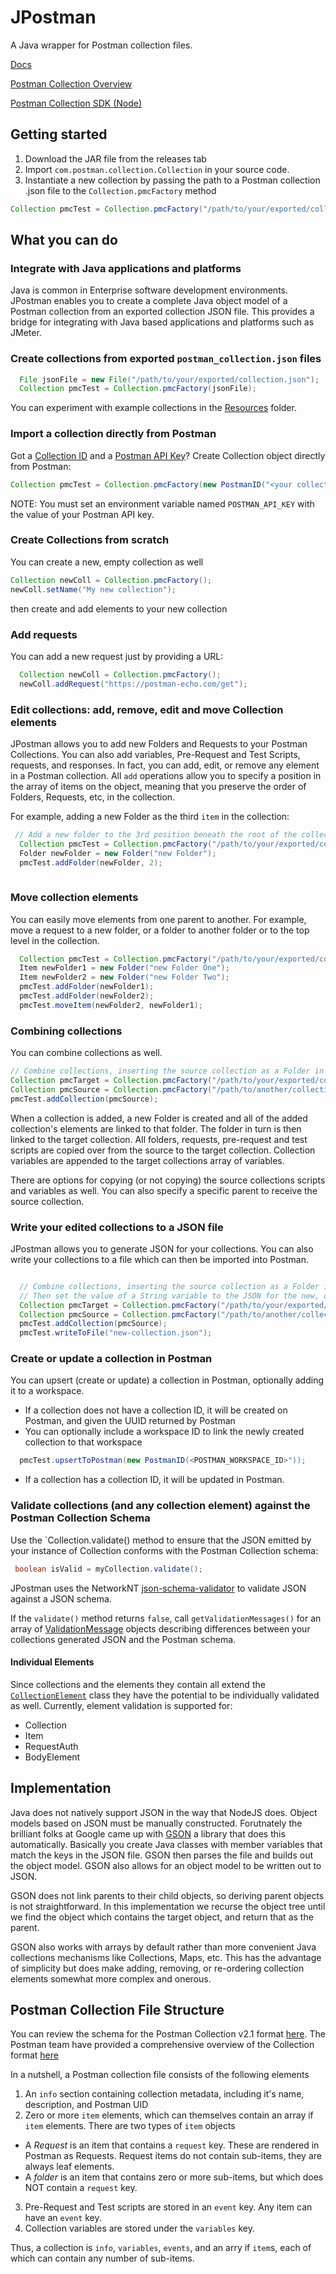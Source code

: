 # JPostman

A Java wrapper for Postman collection files.  

[Docs](https://bidnessforb.github.io/JPostman)

[Postman Collection Overview](https://collectionformat.gatsbyjs.io/docs/getting-started/overview/)

[Postman Collection SDK (Node)](http://www.postmanlabs.com/postman-collection/index.html)

## Getting started

1. Download the JAR file from the releases tab
2. Import `com.postman.collection.Collection` in your source code.
3. Instantiate a new collection by passing the path to a Postman collection .json file to the `Collection.pmcFactory` method

```java
Collection pmcTest = Collection.pmcFactory("/path/to/your/exported/collection.json");
```

## What you can do

### Integrate with Java applications and platforms

Java is common in Enterprise software development environments.  JPostman enables you to create a complete Java object model of a Postman collection from an exported collection JSON file.  This provides a bridge for integrating 
with Java based applications and platforms such as JMeter.  

### Create collections from exported `postman_collection.json` files
```java
  File jsonFile = new File("/path/to/your/exported/collection.json");
  Collection pmcTest = Collection.pmcFactory(jsonFile);
```

You can experiment with example collections in the [Resources](https://github.com/BidnessForB/JPostman/tree/main/src/main/resources/com/postman/collection) folder.  

### Import a collection directly from Postman

Got a [Collection ID](https://support.postman.com/hc/en-us/articles/5063785095319-How-to-find-the-ID-of-an-element-in-Postman) and a [Postman API Key](https://learning.postman.com/docs/developer/intro-api/#generating-a-postman-api-key)?  Create Collection object directly from Postman: 

```java
Collection pmcTest = Collection.pmcFactory(new PostmanID("<your collection id>"));
```

NOTE: You must set an environment variable named `POSTMAN_API_KEY` with the value of your Postman API key.  

### Create Collections from scratch

You can create a new, empty collection as well

```java
Collection newColl = Collection.pmcFactory();
newColl.setName("My new collection");
```

then create and add elements to your new collection

### Add requests

You can add a new request just by providing a URL:

```java
  Collection newColl = Collection.pmcFactory();
  newColl.addRequest("https://postman-echo.com/get");
```

### Edit collections: add, remove, edit and move Collection elements

JPostman allows you to add new Folders and Requests to your Postman Collections.  You can also add variables, Pre-Request and Test Scripts, requests, and responses.  In fact, 
you can add, edit, or remove any element in a Postman collection.  All `add` operations allow you to specify a position in the array of items on the object, meaning 
that you preserve the order of Folders, Requests, etc, in the collection.  

For example, adding a new Folder as the third `item` in the collection:

```java
 // Add a new folder to the 3rd position beneath the root of the collection
  Collection pmcTest = Collection.pmcFactory("/path/to/your/exported/collection.json");
  Folder newFolder = new Folder("new Folder");
  pmcTest.addFolder(newFolder, 2);
  
  ```
### Move collection elements
  
You can easily move elements from one parent to another.  For example, move a request to a new folder, or a folder to another folder or to the top level in the collection.

```java
  Collection pmcTest = Collection.pmcFactory("/path/to/your/exported/collection.json");
  Item newFolder1 = new Folder("new Folder One");
  Item newFolder2 = new Folder("new Folder Two");
  pmcTest.addFolder(newFolder1);
  pmcTest.addFolder(newFolder2);
  pmcTest.moveItem(newFolder2, newFolder1);
 ```

  ### Combining collections
  
  You can combine collections as well.  
  
  ```java
  // Combine collections, inserting the source collection as a Folder in the 2d position from the root of the target collection
  Collection pmcTarget = Collection.pmcFactory("/path/to/your/exported/collection.json");
  Collection pmcSource = Collection.pmcFactory("/path/to/another/collection.json");
  pmcTest.addCollection(pmcSource);
  ```
 When a collection is added, a new Folder is created and all of the added collection's elements are linked to that folder.  The folder in turn is then linked to the target collection.  All folders, requests, pre-request and test scripts are copied over from the source to the target collection.  Collection variables are appended to the target collections array of variables.

There are options for copying (or not copying) the source collections scripts and variables as well.  You can also specify a specific parent to receive the source collection.

  
### Write your edited collections to a JSON file

JPostman allows you to generate JSON for your collections.  You can also write your collections to a file which can then be imported into Postman.
```java

  // Combine collections, inserting the source collection as a Folder in the 2d position from the root of the target collection
  // Then set the value of a String variable to the JSON for the new, combined collection.  
  Collection pmcTarget = Collection.pmcFactory("/path/to/your/exported/collection.json");
  Collection pmcSource = Collection.pmcFactory("/path/to/another/collection.json");
  pmcTest.addCollection(pmcSource);
  pmcTest.writeToFile("new-collection.json");
```

### Create or update a collection in Postman

  You can upsert (create or update) a collection in Postman, optionally adding it to a workspace.
   - If a collection does not have a collection ID, it will be created on Postman, and given the UUID returned by Postman
   - You can optionally include a workspace ID to link the newly created collection to that workspace
   
```java
  pmcTest.upsertToPostman(new PostmanID(<POSTMAN_WORKSPACE_ID>"));
```
   
   - If a collection has a collection ID, it will be updated in Postman.
   



 
 ### Validate collections (and any collection element) against the Postman Collection Schema

 Use the `Collection.validate() method to ensure that the JSON emitted by your instance of Collection conforms with the Postman Collection schema:

 ```java
  boolean isValid = myCollection.validate();
 ```

JPostman uses the NetworkNT [json-schema-validator](https://github.com/networknt/json-schema-validator) to validate JSON against a JSON schema.  

 If the `validate()` method returns `false`, call `getValidationMessages()` for an array of [ValidationMessage](https://javadoc.io/doc/com.networknt/json-schema-validator/1.0.51/com/networknt/schema/ValidationMessage.html) objects describing differences between your collections generated JSON and the Postman schema.  

 #### Individual Elements
 Since collections and the elements they contain all extend the <code><a href="https://github.com/BidnessForB/JPostman/blob/main/src/main/java/com/postman/collection/CollectionElement.java">CollectionElement</a></code> class they have the potential to be individually validated as well.  Currently, element validation is supported for: 
  
  - Collection
  - Item
  - RequestAuth
  - BodyElement
 
 
 ## Implementation 
 
Java does not natively support JSON in the way that NodeJS does.  Object models based on JSON must be manually constructed.  Forutnately the brilliant folks at Google came up with [GSON](https://github.com/google/gson) a library that does this automatically.  Basically you create Java classes with member variables that match the keys in the JSON file.  GSON then parses the file and builds out the object model.  GSON also allows for an object model to be written out to JSON.  

GSON does not link parents to their child objects, so deriving parent objects is not straightforward.  In this implementation we recurse the object tree until we find the object which contains the target object, and return that as the parent.  

GSON also works with arrays by default rather than more convenient Java collections mechanisms like Collections, Maps, etc.  This has the advantage of simplicity but does make adding, removing, or re-ordering collection elements somewhat more complex and onerous.  

## Postman Collection File Structure

You can review the schema for the Postman Collection v2.1 format [here](https://schema.getpostman.com/json/collection/v2.1.0/collection.json). The Postman team have provided a comprehensive overview of the Collection format [here](https://collectionformat.gatsbyjs.io/docs/getting-started/overview/)

In a nutshell, a Postman collection file consists of the following elements
1. An `info` section containing collection metadata, including it's name, description, and Postman UID
2. Zero or more `item` elements, which can themselves contain an array if `item` elements.  There are two types of `item` objects
 - A *Request* is an item that contains a `request` key.  These are rendered in Postman as Requests.  Request items do not contain sub-items, they are always leaf elements. 
 - A *folder* is an item that contains zero or more sub-items, but which does NOT contain a `request` key.  
3. Pre-Request and Test scripts are stored in an `event` key.  Any item can have an `event` key.
4. Collection variables are stored under the `variables` key.  

Thus, a collection is `info`, `variables`, `events`, and an arry if `item`s, each of which can contain any number of sub-items.  


